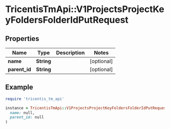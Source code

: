 # TricentisTmApi::V1ProjectsProjectKeyFoldersFolderIdPutRequest

## Properties

| Name | Type | Description | Notes |
| ---- | ---- | ----------- | ----- |
| **name** | **String** |  | [optional] |
| **parent_id** | **String** |  | [optional] |

## Example

```ruby
require 'tricentis_tm_api'

instance = TricentisTmApi::V1ProjectsProjectKeyFoldersFolderIdPutRequest.new(
  name: null,
  parent_id: null
)
```

